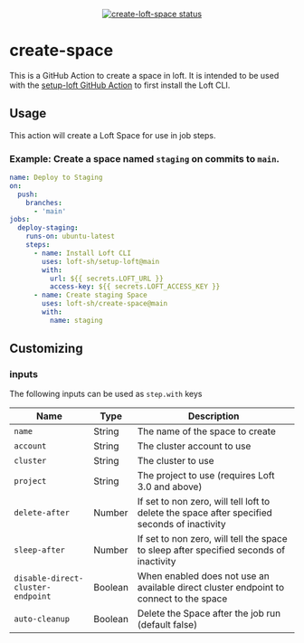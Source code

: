 <p align="center">
  <a href="https://github.com/loft-sh/create-space/actions"><img alt="create-loft-space status" src="https://github.com/loft-sh/create-space/workflows/build-test/badge.svg"></a>
</p>

# create-space

This is a GitHub Action to create a space in loft. It is intended to be used with the [setup-loft GitHub Action](https://github.com/loft-sh/setup-loft) to first install the Loft CLI.

## Usage

This action will create a Loft Space for use in job steps.

### Example: Create a space named `staging` on commits to `main`.
```yaml
name: Deploy to Staging
on:
  push:
    branches:
      - 'main'
jobs:
  deploy-staging:
    runs-on: ubuntu-latest
    steps:
      - name: Install Loft CLI
        uses: loft-sh/setup-loft@main
        with:
          url: ${{ secrets.LOFT_URL }}
          access-key: ${{ secrets.LOFT_ACCESS_KEY }}
      - name: Create staging Space
        uses: loft-sh/create-space@main
        with:
          name: staging
```

## Customizing

### inputs

The following inputs can be used as `step.with` keys

| Name                | Type     | Description                        |
|---------------------|----------|------------------------------------|
| `name`              | String   | The name of the space to create
| `account`           | String   | The cluster account to use
| `cluster`           | String   | The cluster to use
| `project`           | String   | The project to use (requires Loft 3.0 and above)
| `delete-after`      | Number   | If set to non zero, will tell loft to delete the space after specified seconds of inactivity
| `sleep-after`       | Number   | If set to non zero, will tell the space to sleep after specified seconds of inactivity
| `disable-direct-cluster-endpoint`       | Boolean   | When enabled does not use an available direct cluster endpoint to connect to the space
| `auto-cleanup`      | Boolean   | Delete the Space after the job run (default false)